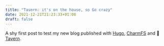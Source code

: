 ```yaml
---
title: "Tavern: it's on the house, so Go crazy"
date: 2021-12-21T21:23:33+01:00
draft: false
---
```


A shy first post to test my new blog published with [Hugo](https://gohugo.io), [CharmFS](https://charm.sh) and :beer: [Tavern](https://github.com/rubiojr/tavern).

